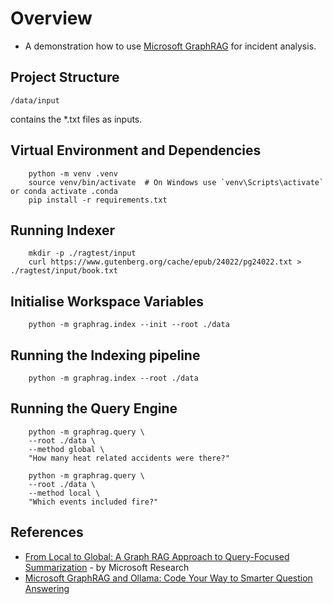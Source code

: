 # Overview

- A demonstration how to use [Microsoft GraphRAG](https://github.com/microsoft/graphrag) for incident analysis.

## Project Structure

```
/data/input
```
contains the *.txt files as inputs.

## Virtual Environment and Dependencies

```
    python -m venv .venv
    source venv/bin/activate  # On Windows use `venv\Scripts\activate` or conda activate .conda
    pip install -r requirements.txt
```

## Running Indexer

```
    mkdir -p ./ragtest/input
    curl https://www.gutenberg.org/cache/epub/24022/pg24022.txt > ./ragtest/input/book.txt
```


## Initialise Workspace Variables

```
    python -m graphrag.index --init --root ./data
```

## Running the Indexing pipeline

```
    python -m graphrag.index --root ./data
```

## Running the Query Engine

```
    python -m graphrag.query \
    --root ./data \
    --method global \
    "How many heat related accidents were there?"
```

```
    python -m graphrag.query \
    --root ./data \
    --method local \
    "Which events included fire?"
```

## References
- [From Local to Global: A Graph RAG Approach to Query-Focused Summarization](https://arxiv.org/pdf/2404.16130) - by Microsoft Research
- [Microsoft GraphRAG and Ollama: Code Your Way to Smarter Question Answering](https://blog.gopenai.com/microsoft-graphrag-and-ollama-code-your-way-to-smarter-question-answering-45a57cc5c38b)
